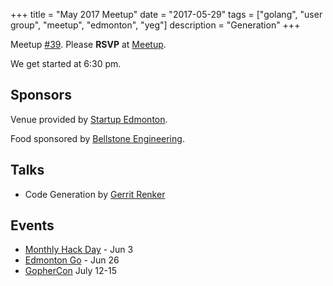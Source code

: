 +++
title = "May 2017 Meetup"
date = "2017-05-29"
tags = ["golang", "user group", "meetup", "edmonton", "yeg"]
description = "Generation"
+++

Meetup [#39](https://github.com/edmontongo/presentations/issues/64). Please **RSVP** at [Meetup](https://www.meetup.com/startupedmonton/events/237438348/).

We get started at 6:30 pm.

## Sponsors 

Venue provided by [Startup Edmonton](http://www.startupedmonton.com/).

Food sponsored by [Bellstone Engineering](https://bellstone.ca/). 

## Talks

* Code Generation by [Gerrit Renker](https://github.com/grrtrr)

## Events

* [Monthly Hack Day](https://www.meetup.com/startupedmonton/events/qvnfrlywjbfb/) - Jun 3
* [Edmonton Go](https://www.meetup.com/startupedmonton/events/jptkwlywjbjc/) - Jun 26
* [GopherCon](https://gophercon.com/) July 12-15


